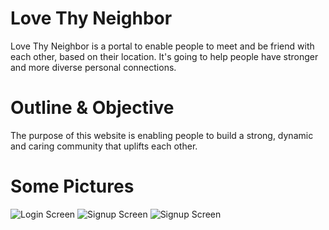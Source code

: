 # Love Thy Neighbor
Love Thy Neighbor is a portal to enable people to meet and be friend with each other, based on their location. It's going to help people have stronger and more diverse personal connections.

# Outline & Objective
The purpose of this website is enabling people to build a strong, dynamic and caring community that uplifts each other.

# Some Pictures
![Login Screen](https://lh3.googleusercontent.com/1or-lpPPQOgu0ZC0_sQrFQwqxQ5f5FuL2mlCjjMb3F3P2NOL2oBwUpBz15rRCTEIToldO0tKEXrKVGb6T-SvhM_MNdZZ_3eAbF39z7z6FrM2aVW3Bc6wz-5yLfjU_nm8yjPP-X3-YV103YNMuKGHzEW1dWu-Y-c7V3xjL-3SPdqyORh9D-9uUkiELaH0149k-FPRdC5AfpKUJ9hfq8-eMHKFMHvk5aBvc53Pa2pqR8VJctutcInQiUYcZEj9aQZS3QIG2wpzkTv_IxuhioIQDWH0OoZQOTd8JCAvIvjjXc5QLtr1OHXe2a99VUlQkOhoi8CWPJOesbyexPOJAD-BWOL0yx_Q98k8ttcrZVlEe9g7MVeE_uaKWoeMi9aLtMVuAcynI4XxcMYZ0vc9gGlw5gfb8REhgsis1bL3E4gUiT7JyJrUojLadzU-z5Nb5XlzlZfolCKzS8ftmTxpn_fOKutw4D7pqDo0Jh3ILVHdNeTJYy0Xu70_1ZG71fD4980pv15qrAsZ0Yook-H3Co-F6ZEzxQ450Q8CqJXxPsUOngg_ncmjjl-kAIizlORg4IMQbQzQzFf-gArnzCm1S9Zualq2c_9kXHuUJ9y9LpEi3bv7wXTLCPVOq0wl_xytC6w2bn77Zg2psCA1v0JeU4r-opYTyiQ1g-8SXsqVELTaQWQSvGMV_Xpx5oLEEWDNhi0VczLDXSufGkT-4mDAdCxIPsg=w283-h627-no?authuser=4)
![Signup Screen](https://lh3.googleusercontent.com/nd5R542mlZub-jSLxPe20yduHThI0Vt5fAkyKTM_1GCDcUktE_xtLgeUAaYHtXNdatxUKtSQZALWq0DDQ7stwaq54zO86JbLC3wjzQvPkfxlLY4YX49Fcz_K1fKq9jKW4MLo1DOxx2kalNOL_pl1mgeTttEX6lehysG_xBKquRbIWAOvSLGdrvYFQeDisu62CqMmvaYNEaAzjOQ9sXWJj1VIcpQLwmgKw2bIs7UiJCNzrrIMXyh_H7AmkP-VZ6qoaCp0-QY5jPjZpW4pnUoLp7U7doXrOw5ciSO9MGSMPF36j5BZZoghIqXazQhlCNcRLe1sqcAkEXMM-m1fYitZlxMG3Vi3ryN9r7JP2vR35F5p77cBkDM0PAjFj0GcpS30I_nJJbcv9I3fwr_yAYVhwsZvTk-6uIL7CxCHcAB26WQxm0qUM4SdZkoqZngyy_Z6SV_TtIS8ysK02pIaLVRU8DVyETTC08gsHtaOoSJ76GAHa8Au2ojrI-3fe3kF3gEiTU4c2ERk8aqDifRoBkVmsQaXav9Y7Q4PQ1AGRCVIL2ExW-Cn3MGl8k7XoFZcvCVICln83WIj-LCcKi3ZjcVnjWZo2Q894kVR4NxL1ZCUA1Ied3Cw0F37htEgFuKsJGSAk6JUO4yQQyFFA5dxjvMwc-GPBd_PBMu44q85xrPzjOYZX0TXiGWj7TSx7n111Wd1VPcsosFawzyTXiRWeqhsfY4=w283-h627-no?authuser=4)
![Signup Screen](https://lh3.googleusercontent.com/jHfS98tpQuhgxlfg9BfoNle5aYW8JVqL8aR6VRxc6mW9fZ-pSNMMATdcdPQETtsbI_4EqzJSpc6U5CtFMcfPTkAt-TaZBrRyHcXdrLcH8mtUCLGE62R5BhJKgNu2H36A132m9wHyz0rUzzA5R1yjxa17VkhcF1EBTNp5Q0pkN4MD0PRXR2xAkZjEXFCuGhv6z1B1ZCeiBY_MaXxxy9tCzbFnJFaX5wW5bzy4SJ6JjSQQxguxJICzRPCzIADBZ55dJt1aZ9PwLjTQwPvDKOmZEBrOI-9exoJ3XP064sIiZnkkH-YdzdB23nr1b667hfMcKnd9TWipbVxr1fhMWQVuyTAdUDq4BNo4mW9mzNgO0mlP8HDCxLP3l2XSjcZmYMd1U6jhk_sVYMowQAbPEV1SH0rIYfwPjkgYmplDdy0wiQIOwB3xNf21y3LHMXdUnF95V2VaTvliBILnwtJG6ssj4SYWqeFQTeLTcEKkCn4xN2VHw7PZPxUgnEF8ipnkN87WWAes8PgidhI0fPkU6_AMGMh7VvZqsJuFl2-Z1mDX-_YDFH0HNqBFIG1ycwXvtY6vVUHqLuY7w9XmX7iB7c0-k-TF3nBpeAN4bpMyqUAMtzFthbPOAfki09DxuSYxnmkWYS0beQ3utKknOBZvjhdS4cy6G2krQM5pnX7rMD4SB6fR1FbBMiNeGt7LzWf-85k6uLNyG0uvVvgNux33HmTWZ1s=w283-h627-no?authuser=4)
